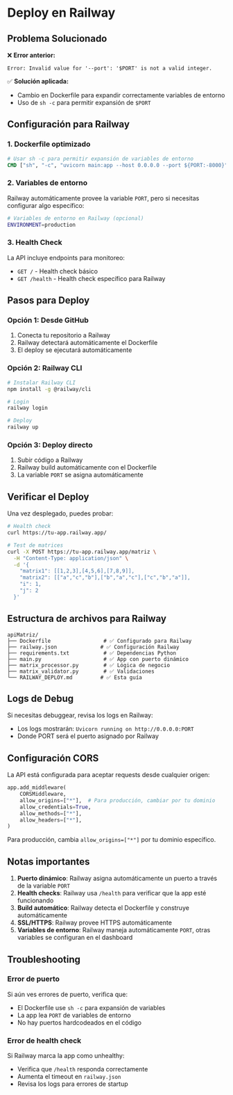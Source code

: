 # Deploy en Railway

## Problema Solucionado

❌ **Error anterior:**
```
Error: Invalid value for '--port': '$PORT' is not a valid integer.
```

✅ **Solución aplicada:**
- Cambio en Dockerfile para expandir correctamente variables de entorno
- Uso de `sh -c` para permitir expansión de `$PORT`

## Configuración para Railway

### 1. Dockerfile optimizado
```dockerfile
# Usar sh -c para permitir expansión de variables de entorno
CMD ["sh", "-c", "uvicorn main:app --host 0.0.0.0 --port ${PORT:-8000}"]
```

### 2. Variables de entorno
Railway automáticamente provee la variable `PORT`, pero si necesitas configurar algo específico:

```bash
# Variables de entorno en Railway (opcional)
ENVIRONMENT=production
```

### 3. Health Check
La API incluye endpoints para monitoreo:
- `GET /` - Health check básico
- `GET /health` - Health check específico para Railway

## Pasos para Deploy

### Opción 1: Desde GitHub
1. Conecta tu repositorio a Railway
2. Railway detectará automáticamente el Dockerfile
3. El deploy se ejecutará automáticamente

### Opción 2: Railway CLI
```bash
# Instalar Railway CLI
npm install -g @railway/cli

# Login
railway login

# Deploy
railway up
```

### Opción 3: Deploy directo
1. Subir código a Railway
2. Railway build automáticamente con el Dockerfile
3. La variable `PORT` se asigna automáticamente

## Verificar el Deploy

Una vez desplegado, puedes probar:

```bash
# Health check
curl https://tu-app.railway.app/

# Test de matrices
curl -X POST https://tu-app.railway.app/matriz \
  -H "Content-Type: application/json" \
  -d '{
    "matrix1": [[1,2,3],[4,5,6],[7,8,9]],
    "matrix2": [["a","c","b"],["b","a","c"],["c","b","a"]],
    "i": 1,
    "j": 2
  }'
```

## Estructura de archivos para Railway

```
apiMatriz/
├── Dockerfile                 # ✅ Configurado para Railway
├── railway.json              # ✅ Configuración Railway
├── requirements.txt           # ✅ Dependencias Python
├── main.py                    # ✅ App con puerto dinámico
├── matrix_processor.py        # ✅ Lógica de negocio
├── matrix_validator.py        # ✅ Validaciones
└── RAILWAY_DEPLOY.md         # ✅ Esta guía
```

## Logs de Debug

Si necesitas debuggear, revisa los logs en Railway:
- Los logs mostrarán: `Uvicorn running on http://0.0.0.0:PORT`
- Donde PORT será el puerto asignado por Railway

## Configuración CORS

La API está configurada para aceptar requests desde cualquier origen:
```python
app.add_middleware(
    CORSMiddleware,
    allow_origins=["*"],  # Para producción, cambiar por tu dominio
    allow_credentials=True,
    allow_methods=["*"],
    allow_headers=["*"],
)
```

Para producción, cambia `allow_origins=["*"]` por tu dominio específico.

## Notas importantes

1. **Puerto dinámico**: Railway asigna automáticamente un puerto a través de la variable `PORT`
2. **Health checks**: Railway usa `/health` para verificar que la app esté funcionando
3. **Build automático**: Railway detecta el Dockerfile y construye automáticamente
4. **SSL/HTTPS**: Railway provee HTTPS automáticamente
5. **Variables de entorno**: Railway maneja automáticamente `PORT`, otras variables se configuran en el dashboard

## Troubleshooting

### Error de puerto
Si aún ves errores de puerto, verifica que:
- El Dockerfile use `sh -c` para expansión de variables
- La app lea `PORT` de variables de entorno
- No hay puertos hardcodeados en el código

### Error de health check
Si Railway marca la app como unhealthy:
- Verifica que `/health` responda correctamente
- Aumenta el timeout en `railway.json`
- Revisa los logs para errores de startup